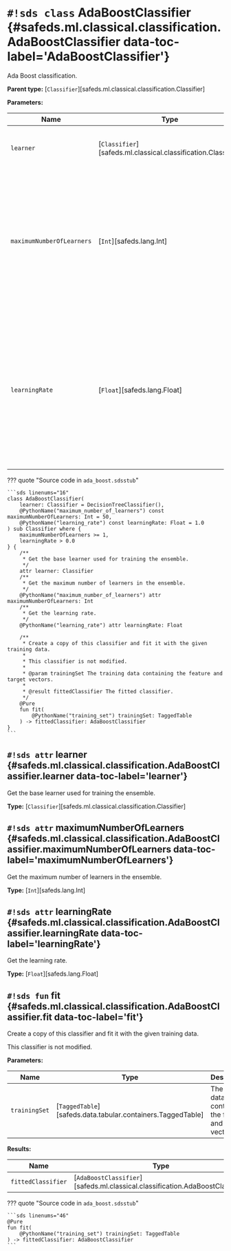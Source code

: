 # `#!sds class` AdaBoostClassifier {#safeds.ml.classical.classification.AdaBoostClassifier data-toc-label='AdaBoostClassifier'}

Ada Boost classification.

**Parent type:** [`Classifier`][safeds.ml.classical.classification.Classifier]

**Parameters:**

| Name | Type | Description | Default |
|------|------|-------------|---------|
| `learner` | [`Classifier`][safeds.ml.classical.classification.Classifier] | The learner from which the boosted ensemble is built. | `#!sds DecisionTreeClassifier()` |
| `maximumNumberOfLearners` | [`Int`][safeds.lang.Int] | The maximum number of learners at which boosting is terminated. In case of perfect fit, the learning procedure is stopped early. Has to be greater than 0. | `#!sds 50` |
| `learningRate` | [`Float`][safeds.lang.Float] | Weight applied to each classifier at each boosting iteration. A higher learning rate increases the contribution of each classifier. Has to be greater than 0. | `#!sds 1.0` |

??? quote "Source code in `ada_boost.sdsstub`"

    ```sds linenums="16"
    class AdaBoostClassifier(
        learner: Classifier = DecisionTreeClassifier(),
        @PythonName("maximum_number_of_learners") const maximumNumberOfLearners: Int = 50,
        @PythonName("learning_rate") const learningRate: Float = 1.0
    ) sub Classifier where {
        maximumNumberOfLearners >= 1,
        learningRate > 0.0
    } {
        /**
         * Get the base learner used for training the ensemble.
         */
        attr learner: Classifier
        /**
         * Get the maximum number of learners in the ensemble.
         */
        @PythonName("maximum_number_of_learners") attr maximumNumberOfLearners: Int
        /**
         * Get the learning rate.
         */
        @PythonName("learning_rate") attr learningRate: Float
    
        /**
         * Create a copy of this classifier and fit it with the given training data.
         *
         * This classifier is not modified.
         *
         * @param trainingSet The training data containing the feature and target vectors.
         *
         * @result fittedClassifier The fitted classifier.
         */
        @Pure
        fun fit(
            @PythonName("training_set") trainingSet: TaggedTable
        ) -> fittedClassifier: AdaBoostClassifier
    }
    ```

## `#!sds attr` learner {#safeds.ml.classical.classification.AdaBoostClassifier.learner data-toc-label='learner'}

Get the base learner used for training the ensemble.

**Type:** [`Classifier`][safeds.ml.classical.classification.Classifier]

## `#!sds attr` maximumNumberOfLearners {#safeds.ml.classical.classification.AdaBoostClassifier.maximumNumberOfLearners data-toc-label='maximumNumberOfLearners'}

Get the maximum number of learners in the ensemble.

**Type:** [`Int`][safeds.lang.Int]

## `#!sds attr` learningRate {#safeds.ml.classical.classification.AdaBoostClassifier.learningRate data-toc-label='learningRate'}

Get the learning rate.

**Type:** [`Float`][safeds.lang.Float]

## `#!sds fun` fit {#safeds.ml.classical.classification.AdaBoostClassifier.fit data-toc-label='fit'}

Create a copy of this classifier and fit it with the given training data.

This classifier is not modified.

**Parameters:**

| Name | Type | Description | Default |
|------|------|-------------|---------|
| `trainingSet` | [`TaggedTable`][safeds.data.tabular.containers.TaggedTable] | The training data containing the feature and target vectors. | - |

**Results:**

| Name | Type | Description |
|------|------|-------------|
| `fittedClassifier` | [`AdaBoostClassifier`][safeds.ml.classical.classification.AdaBoostClassifier] | The fitted classifier. |

??? quote "Source code in `ada_boost.sdsstub`"

    ```sds linenums="46"
    @Pure
    fun fit(
        @PythonName("training_set") trainingSet: TaggedTable
    ) -> fittedClassifier: AdaBoostClassifier
    ```
